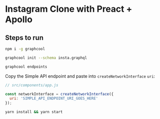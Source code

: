 # Instagram Clone with Preact + Apollo

## Steps to run
```bash
npm i -g graphcool
```

```bash
graphcool init --schema insta.graphql
```

```bash
graphcool endpoints
```

Copy the Simple API endpoint and paste into `createNetworkInterface` `uri`:

```javascript
// src/components/app.js

const networkInterface = createNetworkInterface({
  uri: 'SIMPLE_API_ENDPOINT_URI_GOES_HERE'
});
```

```bash
yarn install && yarn start
```
